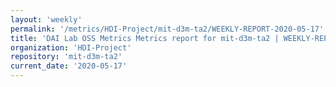```yaml
---
layout: 'weekly'
permalink: '/metrics/HDI-Project/mit-d3m-ta2/WEEKLY-REPORT-2020-05-17'
title: 'DAI Lab OSS Metrics Metrics report for mit-d3m-ta2 | WEEKLY-REPORT-2020-05-17'
organization: 'HDI-Project'
repository: 'mit-d3m-ta2'
current_date: '2020-05-17'
---
```

